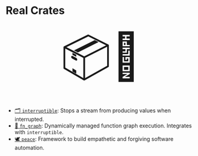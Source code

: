 # Real Crates

<div style="font-size: 120px; text-align: center;">📦🦀</div>

* [🗂️ `interruptible`](https://github.com/azriel91/interruptible): Stops a stream from producing values when interrupted.
* [🧬 `fn_graph`](https://github.com/azriel91/fn_graph): Dynamically managed function graph execution. Integrates with `interruptible`.
* [🕊️ `peace`](https://github.com/azriel91/peace): Framework to build empathetic and forgiving software automation.

